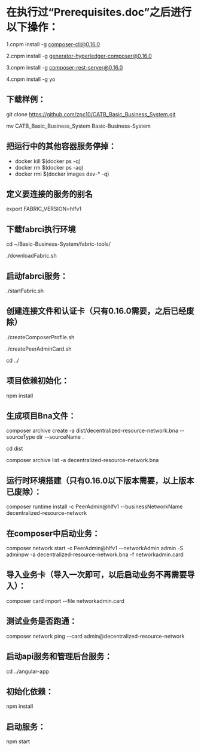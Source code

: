 # 在执行过“Prerequisites.doc”之后进行以下操作：

1.cnpm install -g composer-cli@0.16.0

2.cnpm install -g generator-hyperledger-composer@0.16.0

3.cnpm install -g composer-rest-server@0.16.0

4.cnpm install -g yo

## 下载样例：

git clone https://github.com/zpc10/CATB_Basic_Business_System.git

mv CATB_Basic_Business_System Basic-Business-System


## 把运行中的其他容器服务停掉：

* docker kill $(docker ps -q)
* docker rm $(docker ps -aq)
* docker rmi $(docker images dev-* -q)


##  定义要连接的服务的别名

export FABRIC_VERSION=hlfv1

## 下载fabrci执行环境

cd ~/Basic-Business-System/fabric-tools/

./downloadFabric.sh

## 启动fabrci服务：

./startFabric.sh

## 创建连接文件和认证卡（只有0.16.0需要，之后已经废除）

./createComposerProfile.sh

./createPeerAdminCard.sh

cd ../

## 项目依赖初始化：

npm install

## 生成项目Bna文件：

composer archive create -a dist/decentralized-resource-network.bna --sourceType dir --sourceName .

cd dist

composer archive list -a decentralized-resource-network.bna

## 运行时环境搭建（只有0.16.0以下版本需要，以上版本已废除）：

composer runtime install -c PeerAdmin@hlfv1 --businessNetworkName decentralized-resource-network

## 在composer中启动业务：

composer network start -c PeerAdmin@hlfv1 --networkAdmin admin -S adminpw -a  decentralized-resource-network.bna -f networkadmin.card

## 导入业务卡（导入一次即可，以后启动业务不再需要导入）：

composer card import --file networkadmin.card

## 测试业务是否跑通：

composer network ping --card admin@decentralized-resource-network

## 启动api服务和管理后台服务：

cd ../angular-app

## 初始化依赖：

npm install

## 启动服务：

npm start
